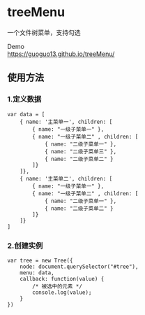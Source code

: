 # treeMenu
一个文件树菜单，支持勾选

Demo  
https://guoguo13.github.io/treeMenu/
## 使用方法
### 1.定义数据
    var data = [
        { name: '主菜单一', children: [
            { name: "一级子菜单一" },
            { name: "一级子菜单二" , children: [
                { name: "二级子菜单一" },
                { name: "二级子菜单三" },
                { name: "二级子菜单二" }
            ]}
        ]},
        { name: '主菜单二', children: [
            { name: "一级子菜单一" },
            { name: "一级子菜单二" , children: [
                { name: "二级子菜单一" },
                { name: "二级子菜单二" }
            ]}
        ]}
    ]

### 2.创建实例

    var tree = new Tree({
        node: document.querySelector("#tree"),
        menu: data,
        callback: function(value) {
            /* 被选中的元素 */
            console.log(value);
        }
    })
